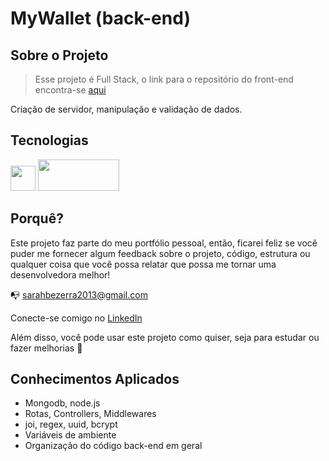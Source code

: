 # MyWallet (back-end)

## Sobre o Projeto

 > Esse projeto é Full Stack, o link para o repositório do front-end encontra-se [aqui](https://github.com/SarahBezerra/MyWallet_front)

Criação de servidor, manipulação e validação de dados.

## Tecnologias

<p float="left">
<img src="https://media.bitdegree.org/storage/media/images/2018/12/node-js-interview-questions-logo-2-266x300.png" width=40px margin-right=10px />
<img src="https://seeklogo.com/images/M/mongodb-logo-4A71340576-seeklogo.com.png" width=130px height=50px />
</p>
  
## Porquê?

Este projeto faz parte do meu portfólio pessoal, então, ficarei feliz se você puder me fornecer algum feedback sobre o projeto, código, estrutura ou qualquer coisa que você possa relatar que possa me tornar uma desenvolvedora melhor!

:mailbox_with_no_mail: sarahbezerra2013@gmail.com

Conecte-se comigo no [LinkedIn](https://www.linkedin.com/in/sarah-bezerra-0a8124213/)

Além disso, você pode usar este projeto como quiser, seja para estudar ou fazer melhorias :handshake:

## Conhecimentos Aplicados
- Mongodb, node.js
- Rotas, Controllers, Middlewares
- joi, regex, uuid, bcrypt
- Variáveis de ambiente
- Organização do código back-end em geral
